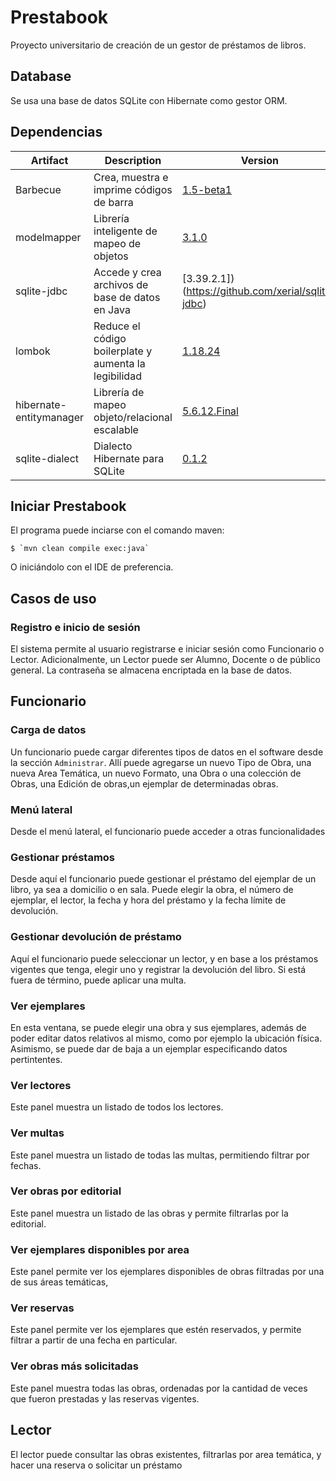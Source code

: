 # Prestabook

Proyecto universitario de creación de un gestor de préstamos de libros.

## Database

Se usa una base de datos SQLite con Hibernate como gestor ORM.

## Dependencias

| Artifact                | Description                                           | Version                                            |
| ----------------------- | ----------------------------------------------------- | -------------------------------------------------- |
| Barbecue                | Crea, muestra e imprime códigos de barra              | [1.5-beta1](https://barbecue.sourceforge.net/)     |
| modelmapper             | Librería inteligente de mapeo de objetos              | [3.1.0](http://modelmapper.org/)                   |
| sqlite-jdbc             | Accede y crea archivos de base de datos en Java       | [3.39.2.1])(https://github.com/xerial/sqlite-jdbc) |
| lombok                  | Reduce el código boilerplate y aumenta la legibilidad | [1.18.24](https://projectlombok.org/)              |
| hibernate-entitymanager | Librería de mapeo objeto/relacional escalable         | [5.6.12.Final](https://hibernate.org/)             |
| sqlite-dialect          | Dialecto Hibernate para SQLite                        | [0.1.2](https://github.com/gwenn/sqlite-dialect)   |

## Iniciar Prestabook

El programa puede inciarse con el comando maven:

    $ `mvn clean compile exec:java`

O iniciándolo con el IDE de preferencia.

## Casos de uso

### Registro e inicio de sesión

El sistema permite al usuario registrarse e iniciar sesión como Funcionario o Lector. Adicionalmente, un Lector puede ser Alumno, Docente o de público general.
La contraseña se almacena encriptada en la base de datos.

## Funcionario

### Carga de datos

Un funcionario puede cargar diferentes tipos de datos en el software desde la sección `Administrar`. Allí puede agregarse un nuevo Tipo de Obra, una nueva Area Temática, un nuevo Formato, una Obra o una colección de Obras, una Edición de obras,un ejemplar de determinadas obras.

### Menú lateral

Desde el menú lateral, el funcionario puede acceder a otras funcionalidades

### Gestionar préstamos

Desde aquí el funcionario puede gestionar el préstamo del ejemplar de un libro, ya sea a domicilio o en sala. Puede elegir la obra, el número de ejemplar, el lector, la fecha y hora del préstamo y la fecha límite de devolución.

### Gestionar devolución de préstamo

Aquí el funcionario puede seleccionar un lector, y en base a los préstamos vigentes que tenga, elegir uno y registrar la devolución del libro. Si está fuera de término, puede aplicar una multa.

### Ver ejemplares

En esta ventana, se puede elegir una obra y sus ejemplares, además de poder editar datos relativos al mismo, como por ejemplo la ubicación física. Asimismo, se puede dar de baja a un ejemplar especificando datos pertintentes.

### Ver lectores

Este panel muestra un listado de todos los lectores.

### Ver multas

Este panel muestra un listado de todas las multas, permitiendo filtrar por fechas.

### Ver obras por editorial

Este panel muestra un listado de las obras y permite filtrarlas por la editorial.

### Ver ejemplares disponibles por area

Este panel permite ver los ejemplares disponibles de obras filtradas por una de sus áreas temáticas,

### Ver reservas

Este panel permite ver los ejemplares que estén reservados, y permite filtrar a partir de una fecha en particular.

### Ver obras más solicitadas

Este panel muestra todas las obras, ordenadas por la cantidad de veces que fueron prestadas y las reservas vigentes.

## Lector

El lector puede consultar las obras existentes, filtrarlas por area temática, y hacer una reserva o solicitar un préstamo
